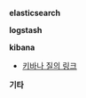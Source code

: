 **elasticsearch**

**logstash**

**kibana**

* [키바나 질의 링크](https://github.com/higee/elastic/wiki/%ED%82%A4%EB%B0%94%EB%82%98-%EC%A7%88%EC%9D%98-%EB%A7%81%ED%81%AC-%EB%AA%A8%EC%9D%8C)

**기타**